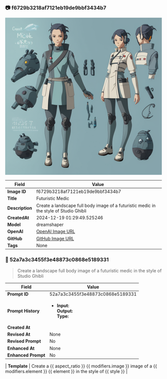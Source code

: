 

### 📷 f6729b3218af7121eb19de9bbf3434b7 


![data.id](./f6729b3218af7121eb19de9bbf3434b7.jpg)


| Field          | Value                                                                                                                     |
|----------------|---------------------------------------------------------------------------------------------------------------------------|
| **Image ID**             | f6729b3218af7121eb19de9bbf3434b7                                                                                                             |
| **Title**           | Futuristic Medic                                                                                                       |
| **Description**           | Create a landscape full body image of a futuristic medic in the style of Studio Ghibli                                                                                                       |
| **CreatedAt**        | 2024-12-19 01:29:49.525246                                                                                                        |
| **Model**        | dreamshaper                                                                                                        |
| **OpenAI**         | [OpenAI Image URL](http://192.168.1.85:8081/generated-images/b644139193741.png)                                                                                |
| **GitHub**         | [GitHub Image URL](https://raw.githubusercontent.com/Caneta-Silva/weeb/refs/heads/main/images/f6729b3218af7121eb19de9bbf3434b7/f6729b3218af7121eb19de9bbf3434b7.jpg)                                                                                |
| **Tags**       | None                                                                                                                   |

### 📜 52a7a3c3455f3e48873c0868e5189331

> Create a landscape full body image of a futuristic medic in the style of Studio Ghibli

| Field          | Value                                                                                                                                                                      |
|----------------|----------------------------------------------------------------------------------------------------------------------------------------------------------------------------|
| **Prompt ID**  | 52a7a3c3455f3e48873c0868e5189331                                                                                                                                                            |
| **Prompt History** | <ul><li>**Input:**  <br> **Output:**  <br> **Type:** </li></ul> |
| **Created At** |                                                                                                                                                    |
| **Revised At** | None                                                                                                                                                   |
| **Revised Prompt** | No                                                                                                                                                                      |
| **Enhanced At** | None                                                                                                                                                  |
| **Enhanced Prompt** | No                                                                                                                                                                    |

| **Template**   | Create a {{ aspect_ratio }} {{ modifiers.image }} image of a {{ modifiers.element }} {{ element }} in the style of {{ style }}                                                                                                                                           |


